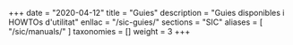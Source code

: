 +++
date        = "2020-04-12"
title       = "Guies"
description = "Guies disponibles i HOWTOs d'utilitat"
enllac		= "/sic-guies/"
sections    = "SIC"
aliases = [
  "/sic/manuals/"
]
taxonomies  = []
weight 		= 3
+++
